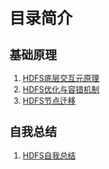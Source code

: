 # 目录简介

## 基础原理
1. <a href="https://github.com/AK-Shuai/DATA-WAERHOUSE/blob/main/HDFS/HDFS%E5%BA%95%E5%B1%82%E4%BA%A4%E4%BA%92%E5%85%83%E5%8E%9F%E7%90%86.md" target="_blank">HDFS底层交互元原理</a>
2. <a href="https://github.com/AK-Shuai/DATA-WAERHOUSE/blob/main/HDFS/HDFS%E4%BC%98%E5%8C%96%E4%B8%8E%E5%AE%B9%E9%94%99%E6%9C%BA%E5%88%B6.md" target="_blank">HDFS优化与容错机制</a>
2. <a href="https://github.com/AK-Shuai/DATA-WAERHOUSE/blob/main/HDFS/HDFS%E8%B7%A8%E8%8A%82%E7%82%B9%E8%BF%81%E7%A7%BB.md" target="_blank">HDFS节点迁移</a>

## 自我总结
1. <a href="https://github.com/AK-Shuai/DATA-WAERHOUSE/blob/main/HDFS/HDFS%E6%80%BB%E7%BB%93.md" target="_blank">HDFS自我总结</a>